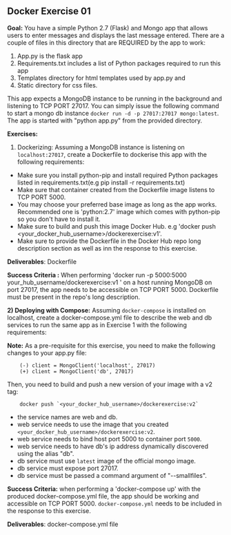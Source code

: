 ## Docker Exercise 01

**Goal:** You have a simple Python 2.7 (Flask) and Mongo app that allows users to enter messages and displays the last message entered.
There are a couple of files in this directory that are REQUIRED by the app to work:


 1. App.py is the flask app 
 2. Requirements.txt includes a list of Python packages required to run this app
 3. Templates directory for html templates used by app.py and
 4. Static directory for css files.

This app expects a MongoDB instance to be running in the background and listening to TCP PORT 27017. You can simply issue the following command
to start a mongo db instance `docker run -d -p 27017:27017 mongo:latest`. The app is started with "python app.py" from the provided directory.

**Exercises:**

1) Dockerizing: Assuming a MongoDB instance is listening on `localhost:27017`, create a Dockerfile to dockerise this app with the following requirements:

- Make sure you install python-pip and install required Python packages listed in requirements.txt(e.g pip install -r requirements.txt)
- Make sure that container created from the Dockerfile image listens to TCP PORT 5000.
- You may choose your preferred base image as long as the app works. Recommended one is 'python:2.7' image which comes with python-pip so you don't have to install it.
- Make sure to build and push this image Docker Hub. e.g 'docker push <your_docker_hub_username>/dockerexercise:v1'.
- Make sure to provide the Dockerfile in the Docker Hub repo long description section as well as inn the response to this exercise.
    
**Deliverables**: Dockerfile

**Success Criteria :** When performing 'docker run -p 5000:5000 your_hub_username/dockerexercise:v1 ' on a host running MongoDB on port 27017, the app needs to be accessible on TCP PORT 5000. Dockerfile must be present in the repo's long description.

**2) Deploying with Compose:** Assuming `docker-compose` is installed on localhost, create a docker-compose.yml file to describe the web and db services to run the same app as in Exercise 1 with the following requirements:


**Note:** As a pre-requisite for this exercise, you need to make the following changes to your app.py file:

		(-) client = MongoClient('localhost', 27017)
		(+) client = MongoClient('db', 27017)
		

		
Then, you need to build and push a new version of your image with a v2 tag: 


		docker push `<your_docker_hub_username>/dockerexercise:v2`

- the service names are web and db.
- web service needs to use the image that you created `<your_docker_hub_username>/dockerexercise:v2`.
- web service needs to bind host port 5000 to container port `5000`.
- web service needs to have db's ip address dynamically discovered using the alias "db".
- db service must use `latest` image of the official mongo image.
- db service must expose port 27017.
- db service must be passed a command argument of "--smallfiles".
   
	
**Success Criteria:** when performing a 'docker-compose up' with the produced docker-compose.yml file, the app should be working and accessible on TCP PORT 5000. `docker-compose.yml` needs to be included in the response to this exercise.


**Deliverables**: docker-compose.yml file
